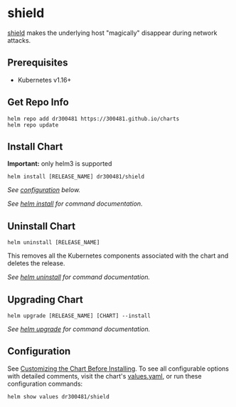 # shield

[shield](https://github.com/300481/shield) makes the underlying host "magically" disappear during network attacks.

## Prerequisites

- Kubernetes v1.16+

## Get Repo Info

```console
helm repo add dr300481 https://300481.github.io/charts
helm repo update
```

## Install Chart

**Important:** only helm3 is supported

```console
helm install [RELEASE_NAME] dr300481/shield
```

_See [configuration](#configuration) below._

_See [helm install](https://helm.sh/docs/helm/helm_install/) for command documentation._

## Uninstall Chart

```console
helm uninstall [RELEASE_NAME]
```

This removes all the Kubernetes components associated with the chart and deletes the release.

_See [helm uninstall](https://helm.sh/docs/helm/helm_uninstall/) for command documentation._

## Upgrading Chart

```console
helm upgrade [RELEASE_NAME] [CHART] --install
```

_See [helm upgrade](https://helm.sh/docs/helm/helm_upgrade/) for command documentation._

## Configuration

See [Customizing the Chart Before Installing](https://helm.sh/docs/intro/using_helm/#customizing-the-chart-before-installing). To see all configurable options with detailed comments, visit the chart's [values.yaml](./values.yaml), or run these configuration commands:

```console
helm show values dr300481/shield
```
